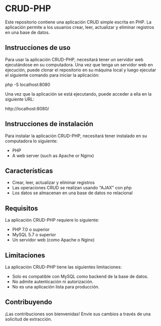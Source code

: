 # CRUD-PHP

Este repositorio contiene una aplicación CRUD simple escrita en PHP. La aplicación permite a los usuarios crear, leer, actualizar y eliminar registros en una base de datos.

## Instrucciones de uso

Para usar la aplicación CRUD-PHP, necesitará tener un servidor web ejecutándose en su computadora. Una vez que tenga un servidor web en ejecución, puede clonar el repositorio en su máquina local y luego ejecutar el siguiente comando para iniciar la aplicación:

php -S localhost:8080


Una vez que la aplicación se está ejecutando, puede acceder a ella en la siguiente URL:

http://localhost:8080/

## Instrucciones de instalación

Para instalar la aplicación CRUD-PHP, necesitará tener instalado en su computadora lo siguiente:

* PHP
* A web server (such as Apache or Nginx)
## Características

* Crear, leer, actualizar y eliminar registros
* Las operaciones CRUD se realizan usando "AJAX" con php
* Los datos se almacenan en una base de datos no relacional

## Requisitos

La aplicación CRUD-PHP requiere lo siguiente:

* PHP 7.0 o superior
* MySQL 5.7 o superior
* Un servidor web (como Apache o Nginx)

## Limitaciones

La aplicación CRUD-PHP tiene las siguientes limitaciones:

* Solo es compatible con MySQL como backend de la base de datos.
* No admite autenticación ni autorización.
* No es una aplicación lista para producción.

## Contribuyendo

¡Las contribuciones son bienvenidas! Envíe sus cambios a través de una solicitud de extracción.
